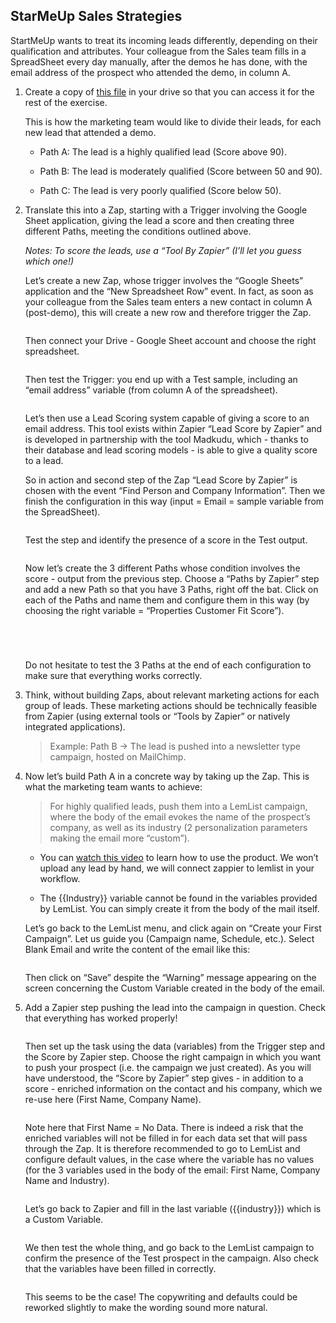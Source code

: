 <div role="tabpanel" class="tab-pane" id="exercise-solution">
<div id="exercice-content" class="px-5 py-3">


<h2 id="starmeup-sales-strategies">StarMeUp Sales Strategies</h2>

<p>StartMeUp wants to treat its incoming leads differently, depending on their qualification and attributes. Your colleague from the Sales team fills in a SpreadSheet every day manually, after the demos he has done, with the email address of the prospect who attended the demo, in column A.</p>

<ol>
<li>
<p>Create a copy of <a href="https://docs.google.com/spreadsheets/d/1HZVKxiA2hHILkkgOO7E84JBvIcyk7Qi1hOOC24CtiP8/edit?usp=sharing" target="_blank">this file</a> in your drive so that you can access it for the rest of the exercise.</p>

<p>This is how the marketing team would like to divide their leads, for each new lead that attended a demo.</p>

<ul>
<li>
<p>Path A: The lead is a highly qualified lead (Score above 90).</p>
</li>
<li>
<p>Path B: The lead is moderately qualified (Score between 50 and 90).</p>
</li>
<li>
<p>Path C: The lead is very poorly qualified (Score below 50).</p>
</li>
</ul>
</li>
<li>
<p>Translate this into a Zap, starting with a Trigger involving the Google Sheet application, giving the lead a score and then creating three different Paths, meeting the conditions outlined above.</p>

<p><em>Notes: To score the leads, use a “Tool By Zapier” (I’ll let you guess which one!)</em></p>

<p>Let’s create a new Zap, whose trigger involves the “Google Sheets” application and the “New Spreadsheet Row” event. In fact, as soon as your colleague from the Sales team enters a new contact in column A (post-demo), this will create a new row and therefore trigger the Zap.</p>

<p><img src="https://wagon-public-assets.s3.eu-west-3.amazonaws.com/04-Data-Collection/04-Automation-With-Zapier/04-StartMeUp-Sales-Strategies-asset-1-image7.png" alt=""></p>

<p>Then connect your Drive - Google Sheet account and choose the right spreadsheet.</p>

<p><img src="https://wagon-public-assets.s3.eu-west-3.amazonaws.com/04-Data-Collection/04-Automation-With-Zapier/04-StartMeUp-Sales-Strategies-asset-2-image5.png" alt=""></p>

<p>Then test the Trigger: you end up with a Test sample, including an “email address” variable (from column A of the spreadsheet).</p>

<p><img src="https://wagon-public-assets.s3.eu-west-3.amazonaws.com/04-Data-Collection/04-Automation-With-Zapier/04-StartMeUp-Sales-Strategies-asset-3-image3.png" alt=""></p>

<p>Let’s then use a Lead Scoring system capable of giving a score to an email address. This tool exists within Zapier “Lead Score by Zapier” and is developed in partnership with the tool Madkudu, which - thanks to their database and lead scoring models - is able to give a quality score to a lead.</p>

<p>So in action and second step of the Zap “Lead Score by Zapier” is chosen with the event “Find Person and Company Information”. Then we finish the configuration in this way (input = Email = sample variable from the SpreadSheet).</p>

<p><img src="https://wagon-public-assets.s3.eu-west-3.amazonaws.com/04-Data-Collection/04-Automation-With-Zapier/04-StartMeUp-Sales-Strategies-asset-4-image10.png" alt=""></p>

<p>Test the step and identify the presence of a score in the Test output.</p>

<p><img src="https://wagon-public-assets.s3.eu-west-3.amazonaws.com/04-Data-Collection/04-Automation-With-Zapier/04-StartMeUp-Sales-Strategies-asset-5-image6.png" alt=""></p>

<p>Now let’s create the 3 different Paths whose condition involves the score - output from the previous step. Choose a “Paths by Zapier” step and add a new Path so that you have 3 Paths, right off the bat. Click on each of the Paths and name them and configure them in this way (by choosing the right variable = “Properties Customer Fit Score”).</p>

<p><img src="https://wagon-public-assets.s3.eu-west-3.amazonaws.com/04-Data-Collection/04-Automation-With-Zapier/04-StartMeUp-Sales-Strategies-asset-6-image9.png" alt=""></p>

<p><img src="https://wagon-public-assets.s3.eu-west-3.amazonaws.com/04-Data-Collection/04-Automation-With-Zapier/04-StartMeUp-Sales-Strategies-asset-7-image15.png" alt=""></p>

<p><img src="https://wagon-public-assets.s3.eu-west-3.amazonaws.com/04-Data-Collection/04-Automation-With-Zapier/04-StartMeUp-Sales-Strategies-asset-8-image1.png" alt=""></p>

<p><img src="https://wagon-public-assets.s3.eu-west-3.amazonaws.com/04-Data-Collection/04-Automation-With-Zapier/04-StartMeUp-Sales-Strategies-asset-9-image2.png" alt=""></p>

<p>Do not hesitate to test the 3 Paths at the end of each configuration to make sure that everything works correctly.</p>
</li>
<li>
<p>Think, without building Zaps, about relevant marketing actions for each group of leads. These marketing actions should be technically feasible from Zapier (using external tools or “Tools by Zapier” or natively integrated applications).</p>

<blockquote>
<p>Example: Path B → The lead is pushed into a newsletter type campaign, hosted on MailChimp.</p>
</blockquote>
</li>
<li>
<p>Now let’s build Path A in a concrete way by taking up the Zap. This is what the marketing team wants to achieve:</p>

<blockquote>
<p>For highly qualified leads, push them into a LemList campaign, where the body of the email evokes the name of the prospect’s company, as well as its industry (2 personalization parameters making the email more “custom”).</p>
</blockquote>

<ul>
<li>
<p>You can <a href="https://www.youtube.com/watch?v=pcdQJa_ltXw&amp;t=401s" target="_blank">watch this video</a> to learn how to use the product. We won’t upload any lead by hand, we will connect zappier to lemlist in your workflow.</p>
</li>
<li>
<p>The {{Industry}} variable cannot be found in the variables provided by LemList. You can simply create it from the body of the mail itself.</p>
</li>
</ul>

<p>Let’s go back to the LemList menu, and click again on “Create your First Campaign”. Let us guide you (Campaign name, Schedule, etc.). Select Blank Email and write the content of the email like this:</p>

<p><img src="https://wagon-public-assets.s3.eu-west-3.amazonaws.com/04-Data-Collection/04-Automation-With-Zapier/04-StartMeUp-Sales-Strategies-asset-10-image13.png" alt=""></p>

<p>Then click on “Save” despite the “Warning” message appearing on the screen concerning the Custom Variable created in the body of the email.</p>
</li>
<li>
<p>Add a Zapier step pushing the lead into the campaign in question. Check that everything has worked properly!</p>

<p><img src="https://wagon-public-assets.s3.eu-west-3.amazonaws.com/04-Data-Collection/04-Automation-With-Zapier/04-StartMeUp-Sales-Strategies-asset-11-image12.png" alt=""></p>

<p>Then set up the task using the data (variables) from the Trigger step and the Score by Zapier step. Choose the right campaign in which you want to push your prospect (i.e. the campaign we just created). As you will have understood, the “Score by Zapier” step gives - in addition to a score - enriched information on the contact and his company, which we re-use here (First Name, Company Name).</p>

<p><img src="https://wagon-public-assets.s3.eu-west-3.amazonaws.com/04-Data-Collection/04-Automation-With-Zapier/04-StartMeUp-Sales-Strategies-asset-12-image4.png" alt=""></p>

<p>Note here that First Name = No Data. There is indeed a risk that the enriched variables will not be filled in for each data set that will pass through the Zap. It is therefore recommended to go to LemList and configure default values, in the case where the variable has no values (for the 3 variables used in the body of the email: First Name, Company Name and Industry).</p>

<p><img src="https://wagon-public-assets.s3.eu-west-3.amazonaws.com/04-Data-Collection/04-Automation-With-Zapier/04-StartMeUp-Sales-Strategies-asset-13-image14.png" alt=""></p>

<p>Let’s go back to Zapier and fill in the last variable ({{industry}}) which is a Custom Variable.</p>

<p><img src="https://wagon-public-assets.s3.eu-west-3.amazonaws.com/04-Data-Collection/04-Automation-With-Zapier/04-StartMeUp-Sales-Strategies-asset-14-image8.png" alt=""></p>

<p>We then test the whole thing, and go back to the LemList campaign to confirm the presence of the Test prospect in the campaign. Also check that the variables have been filled in correctly.</p>

<p><img src="https://wagon-public-assets.s3.eu-west-3.amazonaws.com/04-Data-Collection/04-Automation-With-Zapier/04-StartMeUp-Sales-Strategies-asset-15-image11.png" alt=""></p>

<p>This seems to be the case! The copywriting and defaults could be reworked slightly to make the wording sound more natural.</p>
</li>
</ol>


</div>
</div>